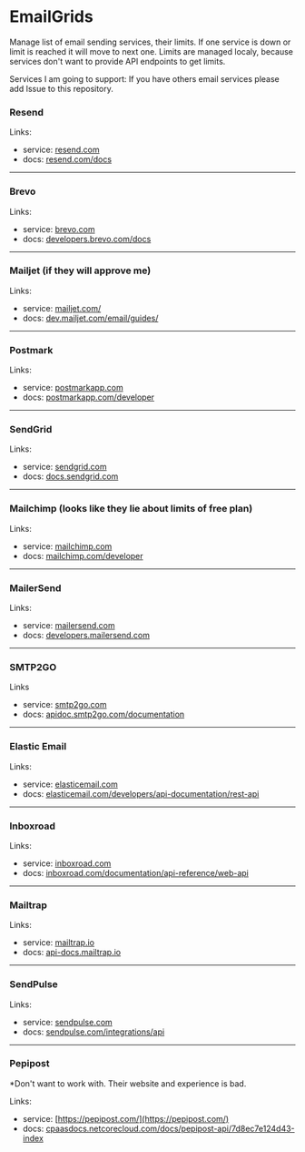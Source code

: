 # EmailGrids

Manage list of email sending services, their limits.
If one service is down or limit is reached it will move to next one.
Limits are managed localy, because services don't want to provide API endpoints to get limits.

Services I am going to support:
If you have others email services please add Issue to this repository.

### Resend

Links:

- service: [resend.com](https://resend.com/)
- docs: [resend.com/docs](https://resend.com/docs)

---

### Brevo

Links:

- service: [brevo.com](https://www.brevo.com/)
- docs: [developers.brevo.com/docs](https://developers.brevo.com/docs)

---

### Mailjet (if they will approve me)

Links:

- service: [mailjet.com/](https://www.mailjet.com/)
- docs: [dev.mailjet.com/email/guides/](https://dev.mailjet.com/email/guides/)

---

### Postmark

Links:

- service: [postmarkapp.com](https://postmarkapp.com/)
- docs: [postmarkapp.com/developer](https://postmarkapp.com/developer)

---

### SendGrid

Links:

- service: [sendgrid.com](https://sendgrid.com/)
- docs: [docs.sendgrid.com](https://docs.sendgrid.com/)

---

### Mailchimp (looks like they lie about limits of free plan)

Links:

- service: [mailchimp.com](https://mailchimp.com/)
- docs: [mailchimp.com/developer](https://mailchimp.com/developer/)

---

### MailerSend

Links:

- service: [mailersend.com](https://www.mailersend.com/)
- docs: [developers.mailersend.com](https://developers.mailersend.com/)

---

### SMTP2GO

Links

- service: [smtp2go.com](https://www.smtp2go.com/)
- docs: [apidoc.smtp2go.com/documentation](https://apidoc.smtp2go.com/documentation/)

---

### Elastic Email

Links:

- service: [elasticemail.com](https://elasticemail.com/)
- docs: [elasticemail.com/developers/api-documentation/rest-api](https://elasticemail.com/developers/api-documentation/rest-api)

---

### Inboxroad

Links:

- service: [inboxroad.com](https://inboxroad.com/)
- docs: [inboxroad.com/documentation/api-reference/web-api](https://inboxroad.com/documentation/api-reference/web-api/)

---

### Mailtrap

Links:

- service: [mailtrap.io](https://mailtrap.io/)
- docs: [api-docs.mailtrap.io](https://api-docs.mailtrap.io/)

---

### SendPulse

Links:

- service: [sendpulse.com](https://sendpulse.com/)
- docs: [sendpulse.com/integrations/api](https://sendpulse.com/integrations/api)

---

### Pepipost

\*Don't want to work with. Their website and experience is bad.

Links:

- service: [https://pepipost.com/](https://pepipost.com/)
- docs: [cpaasdocs.netcorecloud.com/docs/pepipost-api/7d8ec7e124d43-index](https://cpaasdocs.netcorecloud.com/docs/pepipost-api/7d8ec7e124d43-index)
